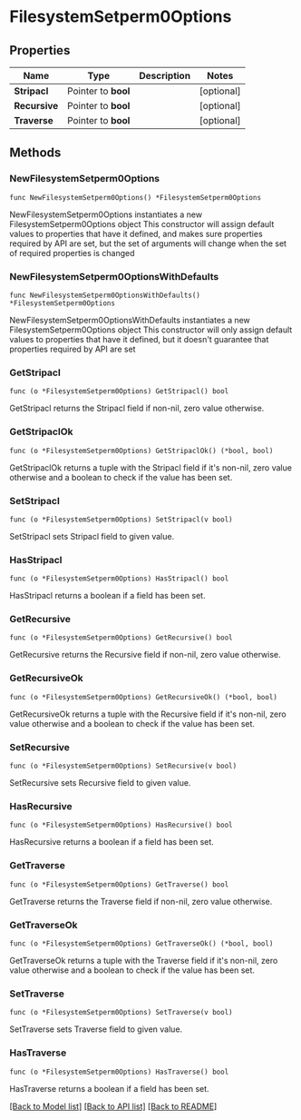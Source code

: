 # FilesystemSetperm0Options

## Properties

Name | Type | Description | Notes
------------ | ------------- | ------------- | -------------
**Stripacl** | Pointer to **bool** |  | [optional] 
**Recursive** | Pointer to **bool** |  | [optional] 
**Traverse** | Pointer to **bool** |  | [optional] 

## Methods

### NewFilesystemSetperm0Options

`func NewFilesystemSetperm0Options() *FilesystemSetperm0Options`

NewFilesystemSetperm0Options instantiates a new FilesystemSetperm0Options object
This constructor will assign default values to properties that have it defined,
and makes sure properties required by API are set, but the set of arguments
will change when the set of required properties is changed

### NewFilesystemSetperm0OptionsWithDefaults

`func NewFilesystemSetperm0OptionsWithDefaults() *FilesystemSetperm0Options`

NewFilesystemSetperm0OptionsWithDefaults instantiates a new FilesystemSetperm0Options object
This constructor will only assign default values to properties that have it defined,
but it doesn't guarantee that properties required by API are set

### GetStripacl

`func (o *FilesystemSetperm0Options) GetStripacl() bool`

GetStripacl returns the Stripacl field if non-nil, zero value otherwise.

### GetStripaclOk

`func (o *FilesystemSetperm0Options) GetStripaclOk() (*bool, bool)`

GetStripaclOk returns a tuple with the Stripacl field if it's non-nil, zero value otherwise
and a boolean to check if the value has been set.

### SetStripacl

`func (o *FilesystemSetperm0Options) SetStripacl(v bool)`

SetStripacl sets Stripacl field to given value.

### HasStripacl

`func (o *FilesystemSetperm0Options) HasStripacl() bool`

HasStripacl returns a boolean if a field has been set.

### GetRecursive

`func (o *FilesystemSetperm0Options) GetRecursive() bool`

GetRecursive returns the Recursive field if non-nil, zero value otherwise.

### GetRecursiveOk

`func (o *FilesystemSetperm0Options) GetRecursiveOk() (*bool, bool)`

GetRecursiveOk returns a tuple with the Recursive field if it's non-nil, zero value otherwise
and a boolean to check if the value has been set.

### SetRecursive

`func (o *FilesystemSetperm0Options) SetRecursive(v bool)`

SetRecursive sets Recursive field to given value.

### HasRecursive

`func (o *FilesystemSetperm0Options) HasRecursive() bool`

HasRecursive returns a boolean if a field has been set.

### GetTraverse

`func (o *FilesystemSetperm0Options) GetTraverse() bool`

GetTraverse returns the Traverse field if non-nil, zero value otherwise.

### GetTraverseOk

`func (o *FilesystemSetperm0Options) GetTraverseOk() (*bool, bool)`

GetTraverseOk returns a tuple with the Traverse field if it's non-nil, zero value otherwise
and a boolean to check if the value has been set.

### SetTraverse

`func (o *FilesystemSetperm0Options) SetTraverse(v bool)`

SetTraverse sets Traverse field to given value.

### HasTraverse

`func (o *FilesystemSetperm0Options) HasTraverse() bool`

HasTraverse returns a boolean if a field has been set.


[[Back to Model list]](../README.md#documentation-for-models) [[Back to API list]](../README.md#documentation-for-api-endpoints) [[Back to README]](../README.md)


